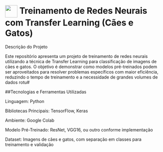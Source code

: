 <h1>
    <a href="https://www.dio.me/">
     <img align="center" width="40px" src="https://hermes.digitalinnovation.one/assets/diome/logo-minimized.png"></a>
    <span> Treinamento de Redes Neurais com Transfer Learning (Cães e Gatos)</span>
</h1>

Descrição do Projeto

Este repositório apresenta um projeto de treinamento de redes neurais utilizando a técnica de Transfer Learning para classificação de imagens de cães e gatos. O objetivo é demonstrar como modelos pré-treinados podem ser aproveitados para resolver problemas específicos com maior eficiência, reduzindo o tempo de treinamento e a necessidade de grandes volumes de dados rotu#

##Tecnologias e Ferramentas Utilizadas

Linguagem: Python

Bibliotecas Principais: TensorFlow, Keras

Ambiente: Google Colab

Modelo Pré-Treinado: ResNet, VGG16, ou outro conforme implementação

Dataset: Imagens de cães e gatos, com separação em classes para treinamento e validação
